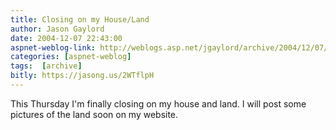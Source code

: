```yaml
---
title: Closing on my House/Land
author: Jason Gaylord
date: 2004-12-07 22:43:00
aspnet-weblog-link: http://weblogs.asp.net/jgaylord/archive/2004/12/07/278039.aspx
categories: [aspnet-weblog]
tags:  [archive]
bitly: https://jasong.us/2WTflpH
---
```


This Thursday I'm finally closing on my house and land. I will post some pictures of the land soon on my website.